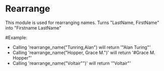 Rearrange
=========

This module is used for rearranging names.
Turns "LastName, FirstName" into "Firstname LastName"

#Example:

* Calling 'rearrange_name("Tunring,Alan") will return '"Alan Turing"'
* Calling 'rearrange_name("Hopper, Grace M.")' will return '#Grace M. Hopper"'
* Calling 'rearrange_name("Voltair"")' will return '"Voltair"'



